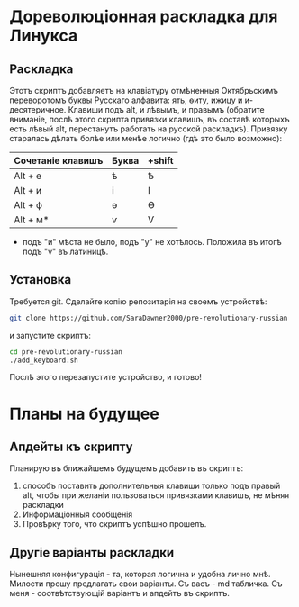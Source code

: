 # Дореволюціонная раскладка для Линукса
## Раскладка
Этотъ скриптъ добавляетъ на клавіатуру отмѣненныя Октябрьскимъ переворотомъ буквы Русскаго
алфавита: ять, ѳиту, ижицу и и-десятеричное. Клавиши подъ alt, и лѣвымъ, и 
правымъ (обратите вниманіе, послѣ этого скрипта привязки клавишъ, въ составѣ
которыхъ есть лѣвый alt, перестанутъ работать на русской раскладкѣ).
Привязку старалась дѣлать болѣе или менѣе логично (гдѣ это было возможно):

| Сочетаніе клавишъ  | Буква | +shift |
|--------------------|-------|--------|
| Alt + е            | ѣ     | Ѣ      |
| Alt + и            | і     | І      |
| Alt + ф            | ѳ     | Ѳ      |
| Alt + м*           | ѵ     | Ѵ      |

* подъ "и" мѣста не было, подъ "у" не хотѣлось. Положила въ итогѣ подъ "v" въ латиницѣ.

## Установка
Требуется git. Сделайте копію репозитарія на своемъ устройствѣ:
```bash
git clone https://github.com/SaraDawner2000/pre-revolutionary-russian
```
и запустите скриптъ:
```bash
cd pre-revolutionary-russian
./add_keyboard.sh
```
Послѣ этого перезапустите устройство, и готово!
# Планы на будущее
## Апдейты къ скрипту
Планирую въ ближайшемъ будущемъ добавить въ скриптъ:
1. способъ поставить дополнительныя клавиши только подъ правый alt, чтобы при желаніи пользоваться привязками клавишъ, не мѣняя раскладки
2. Информаціонныя сообщенія
3. Провѣрку того, что скриптъ успѣшно прошелъ.

## Другіе варіанты раскладки
Нынешняя конфигурація - та, которая логична и удобна лично мнѣ. Милости прошу предлагать свои варіанты. Съ васъ - md табличка. Съ меня - соотвѣтствующій варіантъ и апдейтъ въ скриптъ.
